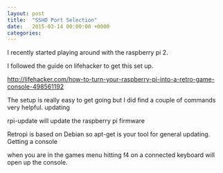 ```yaml
---
layout: post
title:  "SSHD Port Selection"
date:   2015-03-14 00:00:00 +0000
categories:
---
```

I recently started playing around with the raspberry pi 2.

I followed the guide on lifehacker to get this set up.

http://lifehacker.com/how-to-turn-your-raspberry-pi-into-a-retro-game-console-498561192

The setup is really easy to get going but I did find a couple of commands very helpful.
updating

rpi-update will update the raspberry pi firmware

Retropi is based on Debian so apt-get is your tool for general updating.
Getting a console

when you are in the games menu hitting f4 on a connected keyboard will open up the console.
